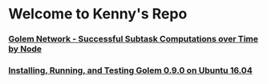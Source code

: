 # Welcome to Kenny's Repo

### [Golem Network - Successful Subtask Computations over Time by Node](https://kascheri12.github.io/golem-network-graph)

### [Installing, Running, and Testing Golem 0.9.0 on Ubuntu 16.04](https://kascheri12.github.io/ubuntu_deployment)

<!-- Global site tag (gtag.js) - Google Analytics -->
<script async src="https://www.googletagmanager.com/gtag/js?id=UA-109439081-1"></script>
<script>
  window.dataLayer = window.dataLayer || [];
  function gtag(){dataLayer.push(arguments);}
  gtag('js', new Date());

  gtag('config', 'UA-109439081-1');
</script>
